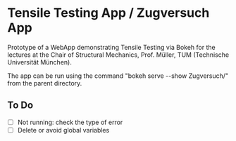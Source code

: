 # Tensile Testing App / Zugversuch App

Prototype of a WebApp demonstrating Tensile Testing via Bokeh for the lectures at the Chair of Structural Mechanics, Prof. Müller, TUM (Technische Universität München).

The app can be run using the command "bokeh serve --show Zugversuch/" from the parent directory.

## To Do
- [ ] Not running: check the type of error
- [ ] Delete or avoid global variables